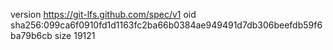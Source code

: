 version https://git-lfs.github.com/spec/v1
oid sha256:099ca6f0910fd1d1163fc2ba66b0384ae949491d7db306beefdb59f6ba79b6cb
size 19121
